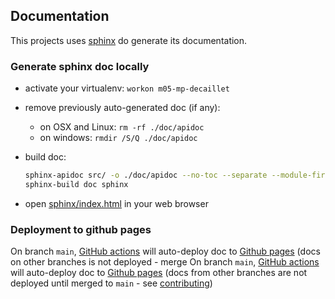 ## Documentation

This projects uses [sphinx](https://www.sphinx-doc.org/en/master/) do generate its documentation.

### Generate sphinx doc locally
* activate your virtualenv: `workon m05-mp-decaillet`
* remove previously auto-generated doc (if any):
  - on OSX and Linux: `rm -rf ./doc/apidoc`
  - on windows: `rmdir /S/Q ./doc/apidoc`
* build doc:
  ```bash
  sphinx-apidoc src/ -o ./doc/apidoc --no-toc --separate --module-first
  sphinx-build doc sphinx
  ```

* open [sphinx/index.html](sphinx/index.html) in your web browser

### Deployment to github pages

On branch `main`, [GitHub actions](.github/workflows/main.yml) will auto-deploy doc to [Github pages](https://master-ai-batch5.github.io/M05-mp-decaillet/) (docs on other branches is not deployed - merge
On branch `main`, [GitHub actions](.github/workflows/main.yml) will auto-deploy doc to [Github pages](https://master-ai-batch5.github.io/M05-mp-decaillet/) (docs from other branches are not deployed until merged to `main` - see [contributing](ut-coverage-contributing.md))
